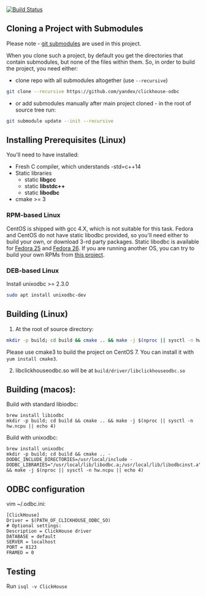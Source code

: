 [![Build Status](https://travis-ci.org/yandex/ClickHouse.svg?branch=master)](https://travis-ci.org/yandex/clickhouse-odbc)

## Cloning a Project with Submodules

Please note - [git submodules](https://git-scm.com/book/en/v2/Git-Tools-Submodules) are used in this project. 

When you clone such a project, by default you get the directories that contain submodules, but none of the files within them.
So, in order to build the project, you need either:
  * clone repo with all submodules altogether (use `--recursive`)
```bash
git clone --recursive https://github.com/yandex/clickhouse-odbc
```
  * or add submodules manually after main project cloned - in the root of source tree run:
```bash
git submodule update --init --recursive
```

## Installing Prerequisites (Linux)

You'll need to have installed:
  * Fresh C compiler, which understands -std=c++14
  * Static libraries 
    * static **libgcc**
    * static **libstdc++**
    * static **libodbc**
  * cmake >= 3

### RPM-based Linux
CentOS is shipped with gcc 4.X, which is not suitable for this task.
Fedora and CentOS do not have static libodbc provided, so you'll need either to build your own, or download 3-rd party packages.
Static libodbc is available for [Fedora 25](https://github.com/Altinity/unixODBC/tree/master/RPMS/Fedora25) and [Fedora 26](https://github.com/Altinity/unixODBC/tree/master/RPMS/Fedora26).
If you are running another OS, you can try to build your own RPMs from [this project](https://github.com/Altinity/unixODBC).

### DEB-based Linux
Install unixodbc >= 2.3.0
```bash
sudo apt install unixodbc-dev
```

## Building (Linux)

1. At the root of source directory:
```bash
mkdir -p build; cd build && cmake .. && make -j $(nproc || sysctl -n hw.ncpu || echo 2)
```
Please use cmake3 to build the project on CentOS 7. You can install it with `yum install cmake3`.

2. libclickhouseodbc.so will be at ```build/driver/libclickhouseodbc.so```


## Building (macos):
Build with standard libiodbc:
```
brew install libiodbc
mkdir -p build; cd build && cmake .. && make -j $(nproc || sysctl -n hw.ncpu || echo 4)
```

Build with unixodbc:
```
brew install unixodbc
mkdir -p build; cd build && cmake .. -DODBC_INCLUDE_DIRECTORIES=/usr/local/include -DODBC_LIBRARIES="/usr/local/lib/libodbc.a;/usr/local/lib/libodbcinst.a" && make -j $(nproc || sysctl -n hw.ncpu || echo 4)
```

## ODBC configuration

vim ~/.odbc.ini:

```(ini)
[ClickHouse]
Driver = $(PATH_OF_CLICKHOUSE_ODBC_SO)
# Optional settings:
Description = ClickHouse driver
DATABASE = default
SERVER = localhost
PORT = 8123
FRAMED = 0
```

## Testing
Run ```isql -v ClickHouse```
